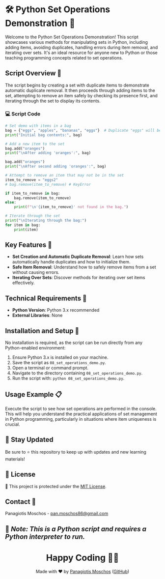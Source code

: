 # 🛠️ Python Set Operations Demonstration 🔄

Welcome to the Python Set Operations Demonstration! This script showcases various methods for manipulating sets in Python, including adding items, avoiding duplicates, handling errors during item removal, and iterating over sets. It's an ideal resource for anyone new to Python or those teaching programming concepts related to set operations.

## Script Overview 📘

The script begins by creating a set with duplicate items to demonstrate automatic duplicate removal. It then proceeds through adding items to the set, attempting to remove an item safely by checking its presence first, and iterating through the set to display its contents.

### :computer: Script Code

```python
# Set demo with items in a bag
bag = {"eggs", "apples", "bananas", "eggs"}  # Duplicate "eggs" will be automatically removed
print("Initial bag contents:", bag)

# Add a new item to the set
bag.add("oranges")
print("\nAfter adding 'oranges':", bag)

bag.add("oranges")
print("\nAfter second adding 'oranges':", bag)

# Attempt to remove an item that may not be in the set
item_to_remove = "eggs2"
# bag.remove(item_to_remove) # KeyError

if item_to_remove in bag:
    bag.remove(item_to_remove)
else:
    print(f"\n'{item_to_remove}' not found in the bag.")

# Iterate through the set
print("\nIterating through the bag:")
for item in bag:
    print(item)
```

## Key Features 🌟
- **Set Creation and Automatic Duplicate Removal**: Learn how sets automatically handle duplicates and how to initialize them.
- **Safe Item Removal**: Understand how to safely remove items from a set without causing errors.
- **Iterating Over Sets**: Discover methods for iterating over set items effectively.

## Technical Requirements 🔧
- **Python Version**: Python 3.x recommended
- **External Libraries**: None

## Installation and Setup 🚀
No installation is required, as the script can be run directly from any Python-enabled environment:
1. Ensure Python 3.x is installed on your machine.
2. Save the script as `08_set_operations_demo.py`.
3. Open a terminal or command prompt.
4. Navigate to the directory containing `08_set_operations_demo.py`.
5. Run the script with: `python 08_set_operations_demo.py`.

## Usage Example 📋
Execute the script to see how set operations are performed in the console. This will help you understand the practical applications of set management in Python programming, particularly in situations where item uniqueness is crucial.

## 📢 Stay Updated
Be sure to ⭐ this repository to keep up with updates and new learning materials!

## 📄 License
🔐 This project is protected under the [MIT License](https://mit-license.org/).

## Contact 📧
Panagiotis Moschos - pan.moschos86@gmail.com

🔗 *Note: This is a Python script and requires a Python interpreter to run.*
---
<h1 align="center">Happy Coding 👨‍💻</h1>

<p align="center">
  Made with ❤️ by <a href="https://www.linkedin.com/in/panagiotis-moschos">Panagiotis Moschos</a> (<a href="https://github.com/pmoschos">GitHub</a>)
</p>